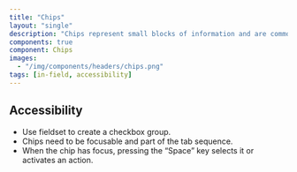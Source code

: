 ```yaml
---
title: "Chips"
layout: "single"
description: "Chips represent small blocks of information and are commonly used for input or filtering."
components: true
component: Chips
images:
  - "/img/components/headers/chips.png"
tags: [in-field, accessibility]
---
```


## Accessibility

- Use fieldset to create a checkbox group.
- Chips need to be focusable and part of the tab sequence.
- When the chip has focus, pressing the “Space” key selects it or activates an action.
